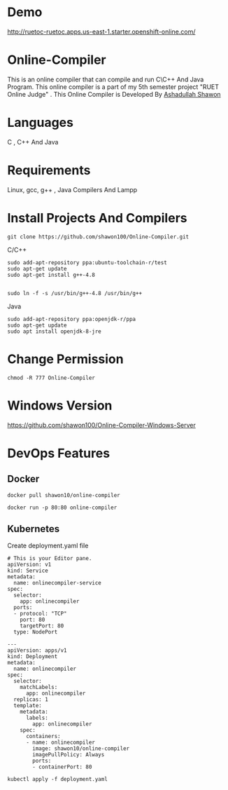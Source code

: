 # Demo

http://ruetoc-ruetoc.apps.us-east-1.starter.openshift-online.com/


# Online-Compiler

This is an online compiler that can compile and run C\C++ And Java Program. This online compiler is a part of my 5th semester project
"RUET Online Judge" . This Online Compiler is Developed By <a href="http://fb.com/ashadullah.shawon">Ashadullah Shawon</a>

# Languages
C , C++ And Java

# Requirements

Linux, gcc, g++ , Java Compilers And Lampp


# Install Projects And Compilers

```
git clone https://github.com/shawon100/Online-Compiler.git

```

C/C++
```
sudo add-apt-repository ppa:ubuntu-toolchain-r/test
sudo apt-get update
sudo apt-get install g++-4.8


sudo ln -f -s /usr/bin/g++-4.8 /usr/bin/g++

```

Java
```
sudo add-apt-repository ppa:openjdk-r/ppa  
sudo apt-get update   
sudo apt install openjdk-8-jre
```
# Change Permission
```
chmod -R 777 Online-Compiler
```

# Windows Version
https://github.com/shawon100/Online-Compiler-Windows-Server


# DevOps Features 

## Docker
```
docker pull shawon10/online-compiler
```
```
docker run -p 80:80 online-compiler
```
## Kubernetes

Create deployment.yaml file
```
# This is your Editor pane.
apiVersion: v1
kind: Service
metadata:
  name: onlinecompiler-service
spec:
  selector:
    app: onlinecompiler
  ports:
  - protocol: "TCP"
    port: 80
    targetPort: 80
  type: NodePort

---
apiVersion: apps/v1
kind: Deployment
metadata:
  name: onlinecompiler
spec:
  selector:
    matchLabels:
      app: onlinecompiler
  replicas: 1
  template:
    metadata:
      labels:
        app: onlinecompiler
    spec:
      containers:
      - name: onlinecompiler
        image: shawon10/online-compiler
        imagePullPolicy: Always
        ports:
        - containerPort: 80
 ```
 ```
 kubectl apply -f deployment.yaml
 ```

